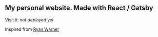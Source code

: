 ## My personal website. Made with React / Gatsby

Visit it: _not deployed yet_

Inspired from [Ryan Warner](https://www.figma.com/community/file/824810955262478067)
